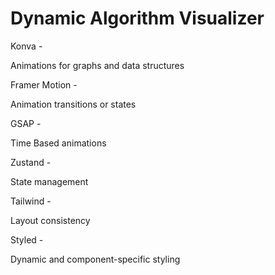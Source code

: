 # Dynamic Algorithm Visualizer

Konva -

Animations for graphs and data structures

Framer Motion -

Animation transitions or states

GSAP -

Time Based animations

Zustand -

State management

Tailwind -

Layout consistency

Styled -

Dynamic and component-specific styling